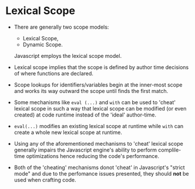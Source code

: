 # Lexical Scope

* There are generally two scope models:  

  * Lexical Scope,  
  * Dynamic Scope.  

  Javascript employs the lexical scope model.  

* Lexical scope implies that the scope is defined by author time decisions of where functions are declared.  

* Scope lookups for identifiers/variables begin at the inner-most scope and works its way outward the scope until finds the first match.  

* Some mechanisms like `eval (...)` and `with` can be used to 'cheat' lexical scope in such a way that lexical scope can be modified (or even created) at code runtime instead of the 'ideal' author-time.  

* `eval(...)` modifies an existing lexical scope at runtime while `with` can create a whole new lexical scope at runtime.  

* Using any of the aforementioned mechanisms to 'cheat' lexical scope generally impairs the Javascript engine's ability to perform complile-time optimizations hence reducing the code's performance.  

* Both of the 'cheating' mechanisms donot 'cheat' in Javascript's "strict mode" and due to the perfomance issues presented, they should **not** be used when crafting code.  

